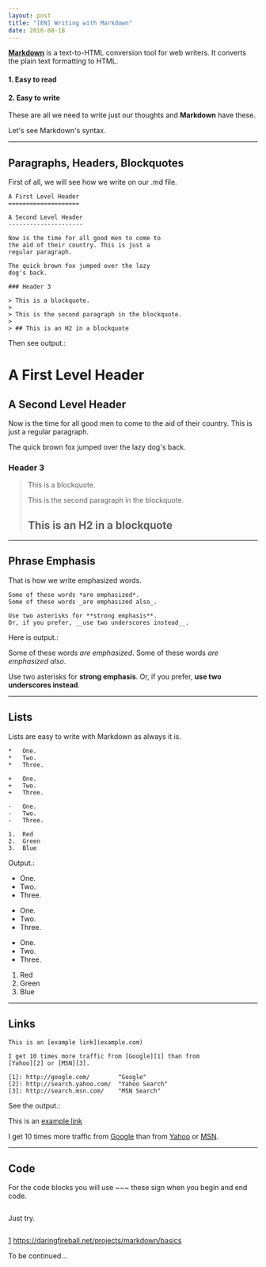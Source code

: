 ```yaml
---
layout: post
title: "[EN] Writing with Markdown"
date: 2016-08-18
---
```


[**Markdown**](https://daringfireball.net/projects/markdown/basics) is a text-to-HTML conversion tool for web writers. 
It converts the plain text formatting to HTML.

#### 1. Easy to read

#### 2. Easy to write 

These are all we need to write just our thoughts and **Markdown** have these.

Let's see Markdown's syntax.

---

## Paragraphs, Headers, Blockquotes

First of all, we will see how we write on our .md file.

~~~
A First Level Header
====================

A Second Level Header
---------------------

Now is the time for all good men to come to
the aid of their country. This is just a
regular paragraph.

The quick brown fox jumped over the lazy
dog's back.

### Header 3

> This is a blockquote.
> 
> This is the second paragraph in the blockquote.
>
> ## This is an H2 in a blockquote
~~~

Then see output.:

A First Level Header
====================

A Second Level Header
---------------------

Now is the time for all good men to come to
the aid of their country. This is just a
regular paragraph.

The quick brown fox jumped over the lazy
dog's back.

### Header 3

> This is a blockquote.
> 
> This is the second paragraph in the blockquote.
>
> ## This is an H2 in a blockquote

---

## Phrase Emphasis

That is how we write emphasized words.

~~~
Some of these words *are emphasized*.
Some of these words _are emphasized also_.

Use two asterisks for **strong emphasis**.
Or, if you prefer, __use two underscores instead__.
~~~

Here is output.: 

Some of these words *are emphasized*.
Some of these words _are emphasized also_.

Use two asterisks for **strong emphasis**.
Or, if you prefer, __use two underscores instead__.

---

## Lists

Lists are easy to write with Markdown as always it is.

~~~
*   One.
*   Two.
*   Three.

+   One.
+   Two.
+   Three.

-   One.
-   Two.
-   Three.

1.  Red
2.  Green
3.  Blue
~~~

Output.:

*   One.
*   Two.
*   Three.

+   One.
+   Two.
+   Three.

-   One.
-   Two.
-   Three.

1.  Red
2.  Green
3.  Blue

---

## Links

~~~
This is an [example link](example.com)

I get 10 times more traffic from [Google][1] than from
[Yahoo][2] or [MSN][3].

[1]: http://google.com/        "Google"
[2]: http://search.yahoo.com/  "Yahoo Search"
[3]: http://search.msn.com/    "MSN Search"
~~~

See the output.:

This is an [example link](example.com)

I get 10 times more traffic from [Google][1] than from
[Yahoo][2] or [MSN][3].

[1]: http://google.com/        "Google"
[2]: http://search.yahoo.com/  "Yahoo Search"
[3]: http://search.msn.com/    "MSN Search"

---

## Code

For the code blocks you will use ~~~ these sign when you begin and end code.

~~~
  ~~~
  Just try.
  ~~~
~~~


[1] https://daringfireball.net/projects/markdown/basics


To be continued...
